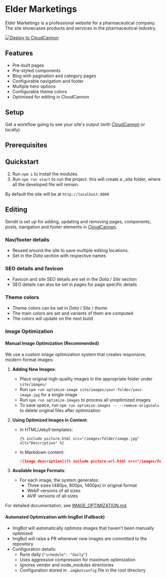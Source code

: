 # Elder Marketings

Elder Marketings is a professional website for a pharmaceutical company. The site showcases products and services in the pharmaceutical industry.

[![Deploy to CloudCannon](https://buttons.cloudcannon.com/deploy.svg)](https://app.cloudcannon.com/register#sites/connect/github/CloudCannon/sendit-eleventy-template)

## Features

- Pre-built pages
- Pre-styled components
- Blog with pagination and category pages
- Configurable navigation and footer
- Multiple hero options
- Configurable theme colors
- Optimised for editing in CloudCannon

## Setup

Get a workflow going to see your site's output (with [CloudCannon](https://app.cloudcannon.com/) or locally).

## Prerequisites

## Quickstart

2. Run `npm i` to install the modules.
3. Run `npm run start` to run the project. this will create a \_site folder, where all the developed file will remain.

By default the site will be at `http://localhost:8080`

## Editing

Sendit is set up for adding, updating and removing pages, components, posts, navigation and footer elements in [CloudCannon](https://app.cloudcannon.com/).

### Nav/footer details

* Reused around the site to save multiple editing locations.
* Set in the *Data* section with respective names

### SEO details and favicon

* Favicon and site SEO details are set in the *Data* / *Site* section
* SEO details can also be set in pages for page specific details

### Theme colors

* Theme colors can be set in *Data* / *Site* / *theme*
* The main colors are set and variants of them are computed
* The colors will update on the next build

### Image Optimization

#### Manual Image Optimization (Recommended)

We use a custom image optimization system that creates responsive, modern-format images:

1. **Adding New Images**:
   - Place original high-quality images in the appropriate folder under `site/images/`
   - Run `npm run optimize-image site/images/your-folder/your-image.jpg` for a single image
   - Run `npm run optimize-images` to process all unoptimized images
   - To save space, run `npm run optimize-images -- --remove-originals` to delete original files after optimization

2. **Using Optimized Images in Content**:
   - In HTML/Jekyll templates: 
     ```liquid
     {% include picture.html src="/images/folder/image.jpg" alt="Description" %}
     ```
   - In Markdown content:
     ```markdown
     ![Image description]({% include picture-url.html src="/images/folder/image.jpg" %})
     ```

3. **Available Image Formats**:
   - For each image, the system generates:
     - Three sizes (480px, 800px, 1400px) in original format
     - WebP versions of all sizes
     - AVIF versions of all sizes

For detailed documentation, see [IMAGE_OPTIMIZATION.md](./IMAGE_OPTIMIZATION.md).

#### Automated Optimization with ImgBot (Fallback)

* ImgBot will automatically optimize images that haven't been manually optimized
* ImgBot will raise a PR whenever new images are committed to the repository
* Configuration details:
  * Runs daily (`"schedule": "daily"`)
  * Uses aggressive compression for maximum optimization
  * Ignores vendor and node_modules directories
  * Configuration stored in `.imgbotconfig` file in the root directory